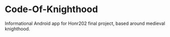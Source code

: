 Code-Of-Knighthood
==================

Informational Android app for Honr202 final project, based around medieval knighthood.
